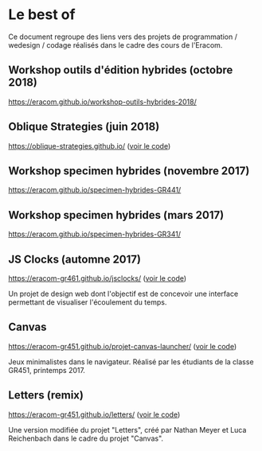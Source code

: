 # Le best of

Ce document regroupe des liens vers des projets de programmation / wedesign / codage réalisés dans le cadre des cours de l'Eracom.

## Workshop outils d'édition hybrides (octobre 2018)

https://eracom.github.io/workshop-outils-hybrides-2018/

## Oblique Strategies (juin 2018)

https://oblique-strategies.github.io/ ([voir le code](https://github.com/oblique-strategies/oblique-strategies.github.io))

## Workshop specimen hybrides (novembre 2017)

https://eracom.github.io/specimen-hybrides-GR441/

## Workshop specimen hybrides (mars 2017)

https://eracom.github.io/specimen-hybrides-GR341/

## JS Clocks (automne 2017)

https://eracom-gr461.github.io/jsclocks/ ([voir le code](https://github.com/eracom-gr461?q=jsclocks))

Un projet de design web dont l'objectif est de concevoir une interface permettant de visualiser l'écoulement du temps.

## Canvas

https://eracom-gr451.github.io/projet-canvas-launcher/ ([voir le code](https://github.com/eracom-gr451/projet-canvas-launcher))

Jeux minimalistes dans le navigateur. Réalisé par les étudiants de la classe GR451, printemps 2017.

## Letters (remix)

https://eracom-gr451.github.io/letters/ ([voir le code](https://github.com/eracom-gr451/letters/))

Une version modifiée du projet "Letters", créé par Nathan Meyer et Luca Reichenbach dans le cadre du projet "Canvas".
